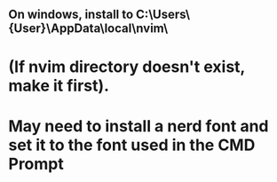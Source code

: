## On windows, install to C:\Users\\{User}\AppData\local\nvim\
# (If nvim directory doesn't exist, make it first).
# May need to install a nerd font and set it to the font used in the CMD Prompt
